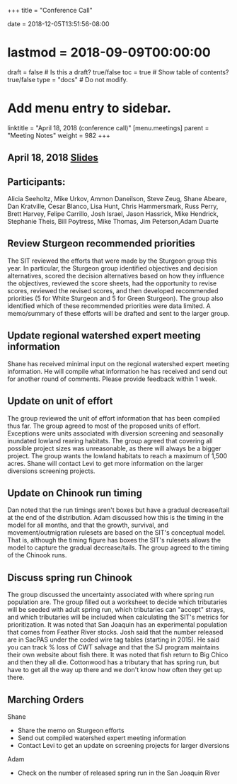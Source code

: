 +++
title = "Conference Call"

date = 2018-12-05T13:51:56-08:00
# lastmod = 2018-09-09T00:00:00

draft = false  # Is this a draft? true/false
toc = true  # Show table of contents? true/false
type = "docs"  # Do not modify.

# Add menu entry to sidebar.
linktitle = "April 18, 2018 (conference call)"
[menu.meetings]
  parent = "Meeting Notes"
  weight = 982
+++

## April 18, 2018 [Slides](https://s3-us-west-2.amazonaws.com/cvpia-meeting-slides/April+2018+meeting.pdf)

## Participants:
Alicia Seeholtz, Mike Urkov, Ammon Daneilson, Steve Zeug, Shane Abeare, Dan Kratville, Cesar Blanco, Lisa Hunt, Chris Hammersmark, Russ Perry, Brett Harvey, Felipe Carrillo, Josh Israel, Jason Hassrick, Mike Hendrick, Stephanie Theis, Bill Poytress, Mike Thomas, Jim Peterson,Adam Duarte

## Review Sturgeon recommended priorities

The SIT reviewed the efforts that were made by the Sturgeon group this year. In particular, the Sturgeon group identified objectives and decision alternatives, scored the decision alternatives based on how they influence the objectives, reviewed the score sheets, had the opportunity to revise scores, reviewed the revised scores, and then developed recommended priorities (5 for White Sturgeon and 5 for Green Sturgeon). The group also identified which of these recommended priorities were data limited. A memo/summary of these efforts will be drafted and sent to the larger group.

## Update regional watershed expert meeting information

Shane has received minimal input on the regional watershed expert meeting information. He will compile what information he has received and send out for another round of comments. Please provide feedback within 1 week.

## Update on unit of effort

The group reviewed the unit of effort information that has been compiled thus far. The group agreed to most of the proposed units of effort. Exceptions were units associated with diversion screening and seasonally inundated lowland rearing habitats. The group agreed that covering all possible project sizes was unreasonable, as there will always be a bigger project. The group wants the lowland habitats to reach a maximum of 1,500 acres. Shane will contact Levi to get more information on the larger diversions screening projects.

## Update on Chinook run timing

Dan noted that the run timings aren&#39;t boxes but have a gradual decrease/tail at the end of the distribution. Adam discussed how this is the timing in the model for all months, and that the growth, survival, and movement/outmigration rulesets are based on the SIT&#39;s conceptual model. That is, although the timing figure has boxes the SIT&#39;s rulesets allows the model to capture the gradual decrease/tails. The group agreed to the timing of the Chinook runs.

## Discuss spring run Chinook

The group discussed the uncertainty associated with where spring run population are. The group filled out a worksheet to decide which tributaries will be seeded with adult spring run, which tributaries can &quot;accept&quot; strays, and which tributaries will be included when calculating the SIT&#39;s metrics for prioritization. It was noted that San Joaquin has an experimental population that comes from Feather River stocks. Josh said that the number released are in SacPAS under the coded wire tag tables (starting in 2015). He said you can track % loss of CWT salvage and that the SJ program maintains their own website about fish there. It was noted that fish return to Big Chico and then they all die. Cottonwood has a tributary that has spring run, but have to get all the way up there and we don&#39;t know how often they get up there.

## Marching Orders

Shane

- Share the memo on Sturgeon efforts
- Send out compiled watershed expert meeting information
- Contact Levi to get an update on screening projects for larger diversions

Adam

- Check on the number of released spring run in the San Joaquin River